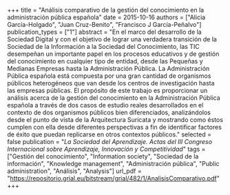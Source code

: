 +++
title = "Análisis comparativo de la gestión del conocimiento en la administración pública española"
date = 2015-10-16
authors = ["Alicia García-Holgado", "Juan Cruz-Benito", "Francisco J García-Peñalvo"]
publication_types = ["1"]
abstract = "En el marco del desarrollo de la Sociedad Digital y con el objetivo de lograr una verdadera transición de la Sociedad de la Información a la Sociedad del Conocimiento, las TIC desempeñan un importante papel en los procesos educativos y de gestión del conocimiento en cualquier tipo de entidad, desde las Pequeñas y Medianas Empresas hasta la Administración Pública. La Administración Pública española está compuesta por una gran cantidad de organismos públicos heterogéneos que van desde los centros de investigación hasta las empresas públicas. El propósito de este trabajo es proporcionar un análisis acerca de la gestión del conocimiento en la Administración Pública española a través de dos casos de estudio reales desarrollados en el contexto de dos organismos públicos bien diferenciados, analizándolos desde el punto de vista de la Arquitectura Suricata y mostrando como éstos cumplen con ella desde diferentes perspectivas a fin de identificar factores de éxito que puedan replicarse en otros contextos públicos."
selected = false
publication = "*La Sociedad del Aprendizaje. Actas del III Congreso Internacional sobre Aprendizaje, Innovación y Competitividad*"
tags = ["Gestión del conocimiento", "Information society", "Sociedad de la información", "Knowledge management", "Administración pública", "Public administration", "Análisis", "Analysis"]
url_pdf = "https://repositorio.grial.eu/bitstream/grial/482/1/AnalisisComparativo.pdf"
+++
